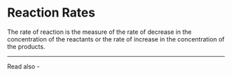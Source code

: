 # Reaction Rates

The rate of reaction is the measure of the rate of decrease in the concentration of the reactants or the rate of increase in the concentration of the products.





---
Read also - 